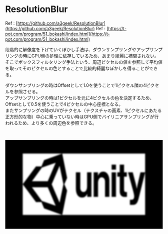 ResolutionBlur
===

Ref : [https://github.com/a3geek/ResolutionBlur](https://github.com/a3geek/ResolutionBlur)
Ref : [https://t-pot.com/program/51_bokashi/index.html](https://t-pot.com/program/51_bokashi/index.html)

段階的に解像度を下げていくぼかし手法は、ダウンサンプリングやアップサンプリングの時にGPU側の処理に依存しているため、あまり綺麗に補間されない。  
そこでボックスフィルタリング手法という、周辺ピクセルの値を参照して平均値を取ってそのピクセルの色とすることで比較的綺麗なぼかしを得ることができる。  

ダウンサンプリングの時はOffsetとして1.0を使うことで1ピクセル隣の4ピクセルを参照させる。  
アップサンプリングの時は1ピクセルを元に4ピクセルの色を決定するため、Offsetとして0.5を使うことで4ピクセルの中心座標となる。  
またサンプリングの時のUVがテクセル（テクスチャの画素、1ピクセルにあたる正方形的な物）中心に乗っていない時はGPU側でバイリニアサンプリングが行われるため、より多くの周辺色を参照できる。

<br />

![Depth Color = RED](./Images/Blur.png)
